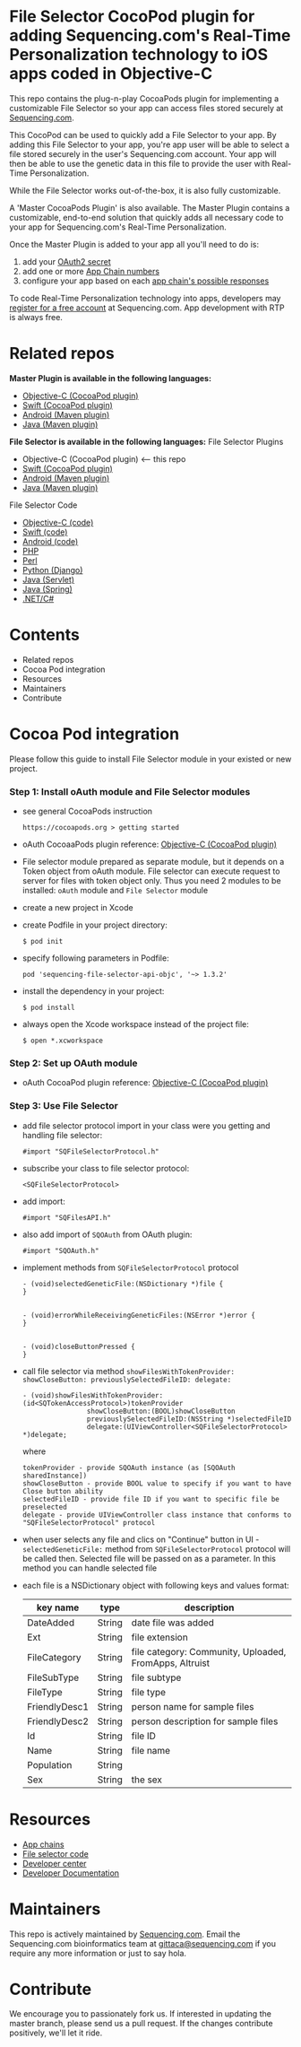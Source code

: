 # File Selector CocoPod plugin for adding Sequencing.com's Real-Time Personalization technology to iOS apps coded in Objective-C
This repo contains the plug-n-play CocoaPods plugin for implementing a customizable File Selector so your app can access files stored securely at [Sequencing.com](https://sequencing.com/). 

This CocoPod can be used to quickly add a File Selector to your app. By adding this File Selector to your app, you're app user will be able to select a file stored securely in the user's Sequencing.com account. Your app will then be able to use the genetic data in this file to provide the user with Real-Time Personalization.

While the File Selector works out-of-the-box, it is also fully customizable.

A 'Master CocoaPods Plugin' is also available. The Master Plugin contains a customizable, end-to-end solution that quickly adds all necessary code to your app for Sequencing.com's Real-Time Personalization. 

Once the Master Plugin is added to your app all you'll need to do is:

1. add your [OAuth2 secret](https://sequencing.com/developer-center/new-app-oauth-secret)
2. add one or more [App Chain numbers](https://sequencing.com/app-chains/)
3. configure your app based on each [app chain's possible responses](https://sequencing.com/app-chains/)

To code Real-Time Personalization technology into apps, developers may [register for a free account](https://sequencing.com/user/register/) at Sequencing.com. App development with RTP is always free.

Related repos
=========================================
**Master Plugin is available in the following languages:**
* [Objective-C (CocoaPod plugin)](https://github.com/SequencingDOTcom/CocoaPods-iOS-Master-Plugin-ObjectiveC)
* [Swift (CocoaPod plugin)](https://github.com/SequencingDOTcom/CocoaPods-iOS-Master-Plugin-Swift)
* [Android (Maven plugin)](https://github.com/SequencingDOTcom/Maven-Android-Master-Plugin-Java)
* [Java (Maven plugin)](https://github.com/SequencingDOTcom/Maven-Android-Master-Plugin-Java) 

**File Selector is available in the following languages:**
File Selector Plugins
* Objective-C (CocoaPod plugin) <-- this repo
* [Swift (CocoaPod plugin)](https://github.com/SequencingDOTcom/CocoaPod-iOS-File-Selector-Swift)
* [Android (Maven plugin)](https://github.com/SequencingDOTcom/Maven-Android-File-Selector-Java)
* [Java (Maven plugin)](https://github.com/SequencingDOTcom/Maven-Android-File-Selector-Java) 

File Selector Code
* [Objective-C (code)](https://github.com/SequencingDOTcom/oAuth2-code-and-demo/tree/master/objective-c)
* [Swift (code)](https://github.com/SequencingDOTcom/oAuth2-code-and-demo/tree/master/swift)
* [Android (code)](https://github.com/SequencingDOTcom/oAuth2-code-and-demo/tree/master/android)
* [PHP](https://github.com/SequencingDOTcom/oAuth2-code-and-demo/tree/master/php)
* [Perl](https://github.com/SequencingDOTcom/oAuth2-code-and-demo/tree/master/perl)
* [Python (Django)](https://github.com/SequencingDOTcom/oAuth2-code-and-demo/tree/master/python-django)
* [Java (Servlet)](https://github.com/SequencingDOTcom/oAuth2-code-and-demo/tree/master/java-servlet)
* [Java (Spring)](https://github.com/SequencingDOTcom/oAuth2-code-and-demo/tree/master/java-spring)
* [.NET/C#](https://github.com/SequencingDOTcom/oAuth2-code-and-demo/tree/master/dot-net-cs)

Contents
=========================================
* Related repos
* Cocoa Pod integration
* Resources
* Maintainers
* Contribute

Cocoa Pod integration
======================================

Please follow this guide to install File Selector module in your existed or new project.

### Step 1: Install oAuth module and File Selector modules

* see general CocoaPods instruction 
	```
	https://cocoapods.org > getting started
	```
		
* oAuth CocoaaPods plugin reference: [Objective-C (CocoaPod plugin)](https://github.com/SequencingDOTcom/CocoaPod-iOS-OAuth-ObjectiveC)

* File selector module prepared as separate module, but it depends on a Token object from oAuth module. File selector can execute request to server for files with token object only. Thus you need 2 modules to be installed: ```oAuth``` module and ```File Selector``` module 

* create a new project in Xcode
	
* create Podfile in your project directory: 
	```
	$ pod init
	```
		
* specify following parameters in Podfile: 
	```
	pod 'sequencing-file-selector-api-objc', '~> 1.3.2'
	```		
		
* install the dependency in your project: 
	```
	$ pod install
	```
		
* always open the Xcode workspace instead of the project file: 
	```
	$ open *.xcworkspace
	```


### Step 2: Set up OAuth module

* oAuth CocoaPod plugin reference: [Objective-C (CocoaPod plugin)](https://github.com/SequencingDOTcom/CocoaPod-iOS-OAuth-ObjectiveC)



### Step 3: Use File Selector 

* add file selector protocol import in your class were you getting and handling file selector:
	```
	#import "SQFileSelectorProtocol.h"
	```	
		
* subscribe your class to file selector protocol: 
	```
	<SQFileSelectorProtocol>
	```
		
* add import: 
	```
	#import "SQFilesAPI.h"
	```

* also add import of ```SQOAuth``` from OAuth plugin: 
	```
	#import "SQOAuth.h"
	```
			
* implement methods from ```SQFileSelectorProtocol``` protocol
	```
	- (void)selectedGeneticFile:(NSDictionary *)file {
	}
	
	
	- (void)errorWhileReceivingGeneticFiles:(NSError *)error {
	}


	- (void)closeButtonPressed {
	}
	```

* call file selector via method ```showFilesWithTokenProvider: showCloseButton: previouslySelectedFileID: delegate:```
	```
	- (void)showFilesWithTokenProvider:(id<SQTokenAccessProtocol>)tokenProvider
					showCloseButton:(BOOL)showCloseButton
					previouslySelectedFileID:(NSString *)selectedFileID
					delegate:(UIViewController<SQFileSelectorProtocol> *)delegate;
	```
	
	where
	```
	tokenProvider - provide SQOAuth instance (as [SQOAuth sharedInstance])
	showCloseButton - provide BOOL value to specify if you want to have Close button ability
	selectedFileID - provide file ID if you want to specific file be preselected
	delegate - provide UIViewController class instance that conforms to "SQFileSelectorProtocol" protocol
	```

* when user selects any file and clics on "Continue" button in UI - ```selectedGeneticFile:``` method from ```SQFileSelectorProtocol``` protocol will be called then.
	Selected file will be passed on as a parameter. In this method you can handle selected file
	
* each file is a NSDictionary object with following keys and values format:
	
	key name | type | description
	------------- | ------------- | ------------- 
	DateAdded | String | date file was added
	Ext | String | file extension
	FileCategory | String | file category: Community, Uploaded, FromApps, Altruist
	FileSubType | String | file subtype
	FileType | String | file type
	FriendlyDesc1 | String | person name for sample files
	FriendlyDesc2 | String | person description for sample files
	Id | String | file ID
	Name | String | file name
	Population | String | 
	Sex | String |	the sex





Resources
======================================
* [App chains](https://sequencing.com/app-chains)
* [File selector code](https://github.com/SequencingDOTcom/File-Selector-code)
* [Developer center](https://sequencing.com/developer-center)
* [Developer Documentation](https://sequencing.com/developer-documentation/)

Maintainers
======================================
This repo is actively maintained by [Sequencing.com](https://sequencing.com/). Email the Sequencing.com bioinformatics team at gittaca@sequencing.com if you require any more information or just to say hola.

Contribute
======================================
We encourage you to passionately fork us. If interested in updating the master branch, please send us a pull request. If the changes contribute positively, we'll let it ride.
